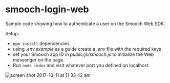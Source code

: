 # smooch-login-web
Sample code showing how to authenitcate a user on the Smooch Web SDK.

Setup:
- `npm install` dependencies
- using _.env.example_ as a guide create a _.env_ file with the required keys
- set your Smooch app ID in _public/js/smooch.js_ to initialize the Web messenger on the page.
- Run `node index` and visit whatever port you defined on localhost

![screen shot 2017-10-11 at 11 33 42 am](https://user-images.githubusercontent.com/2235885/31450724-2ded0412-ae78-11e7-95ca-4d99e115767d.png)

